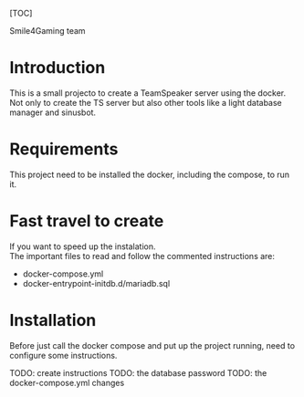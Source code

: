 [TOC]

Smile4Gaming team

# Introduction

This is a small projecto to create a TeamSpeaker server using the docker.  
Not only to create the TS server but also other tools like a light database manager and sinusbot.

# Requirements

This project need to be installed the docker, including the compose, to run it.

# Fast travel to create

If you want to speed up the instalation.  
The important files to read and follow the commented instructions are:
- docker-compose.yml
- docker-entrypoint-initdb.d/mariadb.sql

# Installation

Before just call the docker compose and put up the project running, need to configure some instructions.

TODO: create instructions
TODO: the database password
TODO: the docker-compose.yml changes
